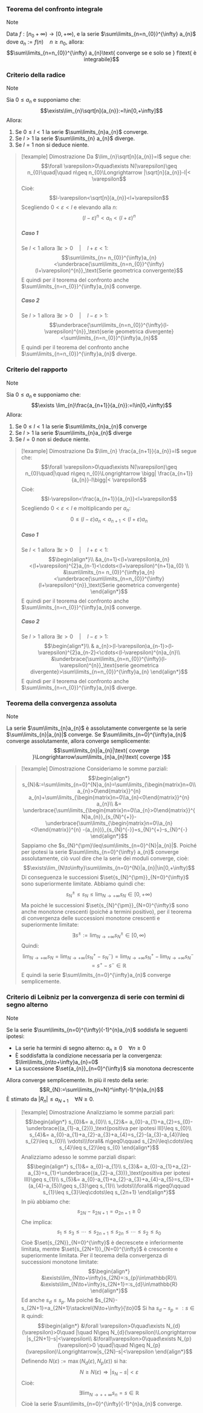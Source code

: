 ### Teorema del confronto integrale
>[!note]
>Data $f:[n_{0}+\infty)\to[0,+\infty)$, e la serie $\sum\limits_{n=n_{0}}^{\infty} a_{n}$ dove $a_{n}:=f(n)\quad n\geq n_{0}$, allora: $$\sum\limits_{n=n_{0}}^{\infty} a_{n}\text{ converge se e solo se } f\text{ è integrabile}$$

### Criterio della radice
>[!note]
>Sia $0\leq a_{n}$ e supponiamo che: $$\exists\lim_{n}\sqrt[n]{a_{n}}:=l\in[0,+\infty]$$Allora:
>1. Se $0\leq l <1$ la serie $\sum\limits_{n}a_{n}$ converge.
>2. Se $l>1$ la serie $\sum\limits_{n} a_{n}$ diverge.
>3. Se $l=1$ non si deduce niente.

>[!example] Dimostrazione
>Da $\lim_{n}\sqrt[n]{a_{n}}=l$ segue che: $$\forall \varepsilon>0\quad\exists N(\varepsilon)\geq n_{0}\quad|\quad n\geq n_{0}\Longrightarrow |\sqrt[n]{a_{n}}-l|< \varepsilon$$
>Cioè: $$l-\varepsilon<\sqrt[n]{a_{n}}<l+\varepsilon$$
>Scegliendo $0<\varepsilon<l$ e elevando alla $n$: $$(l-\varepsilon)^{n}<a_{n}<(l+\varepsilon)^{n}$$
>
>##### Caso 1
>Se $l<1$ allora $\exists \varepsilon>0\quad|\quad l+\varepsilon<1$: $$\sum\limits_{n= n_{0}}^{\infty}a_{n}<\underbrace{\sum\limits_{n=n_{0}}^{\infty}(l+\varepsilon)^{n}}_\text{Serie geometrica convergente}$$E quindi per il teorema del confronto anche $\sum\limits_{n=n_{0}}^{\infty}a_{n}$ converge.
>##### Caso 2
>Se $l>1$ allora $\exists \varepsilon>0\quad |\quad l-\varepsilon>1$: $$\underbrace{\sum\limits_{n=n_{0}}^{\infty}(l-\varepsilon)^{n}}_\text{serie geometrica divergente}<\sum\limits_{n=n_{0}}^{\infty}a_{n}$$E quindi per il teorema del confronto anche $\sum\limits_{n=n_{0}}^{\infty}a_{n}$ diverge.

### Criterio del rapporto
>[!note]
>Sia $0\leq a_{n}$ e supponiamo che: $$\exists \lim_{n}\frac{a_{n+1}}{a_{n}}:=l\in[0,+\infty)$$
>Allora:
>1. Se $0\leq l <1$ la serie $\sum\limits_{n}a_{n}$ converge
>2. Se $l>1$ la serie $\sum\limits_{n}a_{n}$ diverge
>3. Se $l=0$ non si deduce niente.

>[!example] Dimostrazione
>Da $\lim_{n} \frac{a_{n+1}}{a_{n}}=l$ segue che: $$\forall \varepsilon>0\quad\exists N(\varepsilon)\geq n_{0}\quad|\quad n\geq n_{0}\Longrightarrow \bigg| \frac{a_{n+1}}{a_{n}}-l\bigg|< \varepsilon$$
>Cioè: $$l-\varepsilon<\frac{a_{n+1}}{a_{n}}<l+\varepsilon$$
>Scegliendo $0<\varepsilon<l$ e moltiplicando per  $a_{n}$: $$0\leq(l-\varepsilon)a_{n}<a_{n+1}<(l+\varepsilon)a_{n}$$
>
>##### Caso 1
>Se $l<1$ allora $\exists \varepsilon>0\quad|\quad l+\varepsilon<1$: $$\begin{align*}\\
>&a_{n+1}<(l+\varepsilon)a_{n}<(l+\varepsilon)^{2}a_{n-1}<\cdots<(l+\varepsilon)^{n+1}a_{0} \\
>&\sum\limits_{n= n_{0}}^{\infty}a_{n}<\underbrace{\sum\limits_{n=n_{0}}^{\infty}(l+\varepsilon)^{n}}_\text{Serie geometrica convergente}
>\end{align*}$$E quindi per il teorema del confronto anche $\sum\limits_{n=n_{0}}^{\infty}a_{n}$ converge.
>##### Caso 2
>Se $l>1$ allora $\exists \varepsilon>0\quad |\quad l-\varepsilon>1$: $$\begin{align*}\\
>& a_{n}>(l-\varepsilon)a_{n-1}>(l-\varepsilon)^{2}a_{n-2}<\cdots<(l-\varepsilon)^{n}a_{n}\\
>&\underbrace{\sum\limits_{n=n_{0}}^{\infty}(l-\varepsilon)^{n}}_\text{serie geometrica divergente}>\sum\limits_{n=n_{0}}^{\infty}a_{n}
>\end{align*}$$E quindi per il teorema del confronto anche $\sum\limits_{n=n_{0}}^{\infty}a_{n}$ diverge.
### Teorema della convergenza assoluta
>[!note]
>La serie $\sum\limits_{n}a_{n}$ è assolutamente convergente se la serie $\sum\limits_{n}|a_{n}|$ converge.
>Se $\sum\limits_{n=0}^{\infty}a_{n}$ converge assolutamente, allora converge semplicemente: $$\sum\limits_{n}|a_{n}|\text{ coverge }\Longrightarrow\sum\limits_{n}a_{n}\text{ coverge }$$

>[!example] Dimostrazione
>Consideriamo le somme parziali: $$\begin{align*}
>s_{N}&:=\sum\limits_{n=0}^{N}a_{n}=\sum\limits_{\begin{matrix}n=0\\a_{n}>0\end{matrix}}^{n} a_{n}+\sum\limits_{\begin{matrix}n=0\\a_{n}<0\end{matrix}}^{n} a_{n}\\
>&= \underbrace{\sum\limits_{\begin{matrix}n=0\\a_{n}>0\end{matrix}}^{N}a_{n}}_{s_{N}^{+}}-\underbrace{\sum\limits_{\begin{matrix}n=0\\a_{n}<0\end{matrix}}^{n} -(a_{n})}_{s_{N}^{-}}=s_{N}^{+}-s_{N}^{-}
>\end{align*}$$
>Sappiamo che $s_{N}^{\pm}\leq\sum\limits_{n=0}^{N}|a_{n}|$. Poiché per ipotesi la serie $\sum\limits_{n=0}^{\infty} a_{n}$ converge assolutamente, ciò vuol dire che la serie dei moduli converge, cioè: $$\exists\lim_{N\to\infty}\sum\limits_{n=0}^{N}|a_{n}|\in[0,+\infty)$$
>Di conseguenza le successioni $\set{s_{N}^{\pm}}_{N=0}^{\infty}$ sono superiormente limitate. Abbiamo quindi che: $$s_{N}^{\pm}\leq s_{N}\leq\lim_{N\to+\infty} s_{N}\in[0,+\infty)$$
>Ma poiché le successioni $\set{s_{N}^{\pm}}_{N=0}^{\infty}$ sono anche monotone crescenti (poiché a termini positivo), per il teorema di convergenza delle successioni monotone crescenti e superiormente limitate: $$\exists s^{\pm}:=\lim_{N\to+\infty}s_{N}^{\pm}\in[0,\infty)$$
>Quindi: $$\lim_{N\to+\infty} s_{N}=\lim_{N\to+\infty}(s_{N}^{+}-s_{N}^{-})=\lim_{N\to+\infty} s^{+}_{N}-\lim_{N\to+\infty} s_{N}^{-}=s^{+}-s^{-}\in\mathbb{R}$$
>E quindi la serie $\sum\limits_{n=0}^{\infty}a_{n}$ converge semplicemente.
### Criterio di Leibniz per la convergenza di serie con termini di segno alterno
>[!note]
>Se la serie $\sum\limits_{n=0}^{\infty}(-1)^{n}a_{n}$ soddisfa le seguenti ipotesi:
>- La serie ha termini di segno alterno: $a_{n}\geq0\quad \forall n\geq0$
>- È soddisfatta la condizione necessaria per la convergenza: $\lim\limits_{n\to+\infty}a_{n}=0$
>- La successione $\set{a_{n}}_{n=0}^{\infty}$ sia monotona decrescente
>
>Allora converge semplicemente. In più il resto della serie: $$R_{N}:=\sum\limits_{n=N}^\infty(-1)^{n}a_{n}$$
>È stimato da $|R_{n}|\leq a_{N+1}\quad\forall N\geq0$.

>[!example] Dimostrazione
>Analizziamo le somme parziali pari: $$\begin{align*}
>s_{0}&= a_{0}\\
>s_{2}&= a_{0}-a_{1}+a_{2}=s_{0}-\underbrace{(a_{1}-a_{2})}_\text{positiva per ipotesi III}\leq s_{0}\\
>s_{4}&= a_{0}-a_{1}+a_{2}-a_{3}+a_{4}=s_{2}-(a_{3}-a_{4})\leq s_{2}\leq s_{0}\\
>\vdots\\\forall& n\geq0\qquad s_{2n}\leq\cdots\leq s_{4}\leq s_{2}\leq s_{0}
>\end{align*}$$
>Analizziamo adesso le somme parziali dispari: $$\begin{align*}
>s_{1}&= a_{0}-a_{1}\\
>s_{3}&= a_{0}-a_{1}+a_{2}-a_{3}=s_{1}+\underbrace{(a_{2}-a_{3})}_\text{positiva per ipotesi III}\geq s_{1}\\
>s_{5}&= a_{0}-a_{1}+a_{2}-a_{3}+a_{4}-a_{5}=s_{3}+(a_{4}-a_{5})\geq s_{3}\geq s_{1}\\
>\vdots\\\forall& n\geq0\qquad s_{1}\leq s_{3}\leq\cdots\leq s_{2n+1}
>\end{align*}$$
>In più abbiamo che: $$s_{2N}-s_{2N+1}=a_{2n+1}\geq0$$
>Che implica: $$s_{1}\leq s_{3}\leq\cdots\leq s_{2n+1}\leq s_{2n}\leq\cdots\leq s_{2}\leq s_{0}$$
>Cioè $\set{s_{2N}}_{N=0}^{\infty}$ è decrescete e inferiormente limitata, mentre $\set{s_{2N+1}}_{N=0}^{\infty}$ è crescente e superiormente limitata.
>Per il teorema della convergenza di successioni monotone limitate: $$\begin{align*}
>&\exists\lim_{N\to+\infty}s_{2N}=:s_{p}\in\mathbb{R}\\
>&\exists\lim_{N\to+\infty}s_{2N+1}=:s_{d}\in\mathbb{R}
>\end{align*}$$
>Ed anche $s_{d}\leq s_{p}$. Ma poiché $s_{2N}-s_{2N+1}=a_{2N+1}\stackrel{N\to+\infty}{\to}0$
>Si ha $s_{d}-s_{p}=:s\in\mathbb{R}$ quindi: $$\begin{align*}
>&\forall \varepsilon>0\quad\exists N_{d}(\varepsilon)>0\quad |\quad N\geq N_{d}(\varepsilon)\Longrightarrow |s_{2N+1}-s|<\varepsilon\\
>&\forall\varepsilon>0\quad\exists N_{p}(\varepsilon)>0 \quad|\quad N\geq N_{p}(\varepsilon)\Longrightarrow|s_{2N}-s|<\varepsilon
>\end{align*}$$
>Definendo $N(\varepsilon):=\max(N_{d}(\varepsilon),N_{p}(\varepsilon))$ si ha: $$N\geq N(\varepsilon)\Longrightarrow|s_{N}-s|<\varepsilon$$
>Cioè: $$\exists\lim_{N\to++\infty}s_{n}=s\in \mathbb{R}$$
>Cioè la serie $\sum\limits_{n=0}^{\infty}(-1)^{n}a_{n}$ converge.
